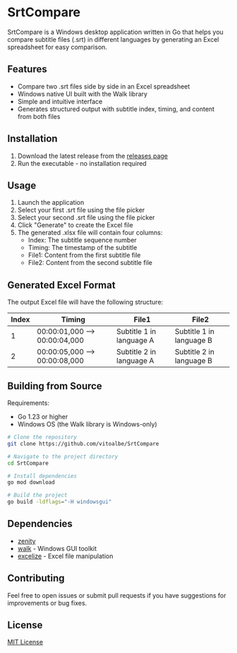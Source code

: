 # SrtCompare

SrtCompare is a Windows desktop application written in Go that helps you compare subtitle files (.srt) in different languages by generating an Excel spreadsheet for easy comparison.

## Features

- Compare two .srt files side by side in an Excel spreadsheet
- Windows native UI built with the Walk library
- Simple and intuitive interface
- Generates structured output with subtitle index, timing, and content from both files

## Installation

1. Download the latest release from the [releases page](link-to-releases)
2. Run the executable - no installation required

## Usage

1. Launch the application
2. Select your first .srt file using the file picker
3. Select your second .srt file using the file picker
4. Click "Generate" to create the Excel file
5. The generated .xlsx file will contain four columns:
   - Index: The subtitle sequence number
   - Timing: The timestamp of the subtitle
   - File1: Content from the first subtitle file
   - File2: Content from the second subtitle file

## Generated Excel Format

The output Excel file will have the following structure:

| Index | Timing           | File1        | File2        |
|-------|-----------------|--------------|--------------|
| 1     | 00:00:01,000 --> 00:00:04,000 | Subtitle 1 in language A | Subtitle 1 in language B |
| 2     | 00:00:05,000 --> 00:00:08,000 | Subtitle 2 in language A | Subtitle 2 in language B |

## Building from Source

Requirements:
- Go 1.23 or higher
- Windows OS (the Walk library is Windows-only)

```bash
# Clone the repository
git clone https://github.com/vitoalbe/SrtCompare

# Navigate to the project directory
cd SrtCompare

# Install dependencies
go mod download

# Build the project
go build -ldflags="-H windowsgui"
```

## Dependencies

- [zenity](https://github.com/ncruces/zenity)
- [walk](https://github.com/lxn/walk) - Windows GUI toolkit
- [excelize](https://github.com/qax-os/excelize) - Excel file manipulation

## Contributing

Feel free to open issues or submit pull requests if you have suggestions for improvements or bug fixes.

## License

[MIT License](LICENSE)